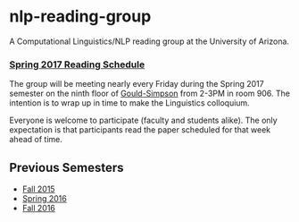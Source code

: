 # nlp-reading-group

A Computational Linguistics/NLP reading group at the University of Arizona.

### [Spring 2017 Reading Schedule](https://github.com/clulab/nlp-reading-group/wiki/Spring-2017-Reading-Schedule)

The group will be meeting nearly every Friday during the Spring 2017 semester on the ninth floor of [Gould-Simpson](http://map.arizona.edu) from 2-3PM in room 906.  The intention is to wrap up in time to make the Linguistics colloquium. 

Everyone is welcome to participate (faculty and students alike).  The only expectation is that participants read the paper scheduled for that week ahead of time.


## Previous Semesters

* [Fall 2015](https://github.com/clulab/nlp-reading-group/wiki/Fall-2015-Reading-Schedule)
* [Spring 2016](https://github.com/clulab/nlp-reading-group/wiki/Spring-2016-Reading-Schedule)
* [Fall 2016](https://github.com/clulab/nlp-reading-group/wiki/Fall-2016-Reading-Schedule)

